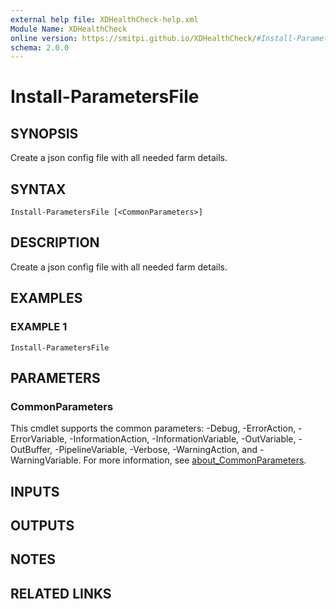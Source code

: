 ```yaml
---
external help file: XDHealthCheck-help.xml
Module Name: XDHealthCheck
online version: https://smitpi.github.io/XDHealthCheck/#Install-ParametersFile
schema: 2.0.0
---
```


# Install-ParametersFile

## SYNOPSIS
Create a json config file with all needed farm details.

## SYNTAX

```
Install-ParametersFile [<CommonParameters>]
```

## DESCRIPTION
Create a json config file with all needed farm details.

## EXAMPLES

### EXAMPLE 1
```
Install-ParametersFile
```

## PARAMETERS

### CommonParameters
This cmdlet supports the common parameters: -Debug, -ErrorAction, -ErrorVariable, -InformationAction, -InformationVariable, -OutVariable, -OutBuffer, -PipelineVariable, -Verbose, -WarningAction, and -WarningVariable. For more information, see [about_CommonParameters](http://go.microsoft.com/fwlink/?LinkID=113216).

## INPUTS

## OUTPUTS

## NOTES

## RELATED LINKS
